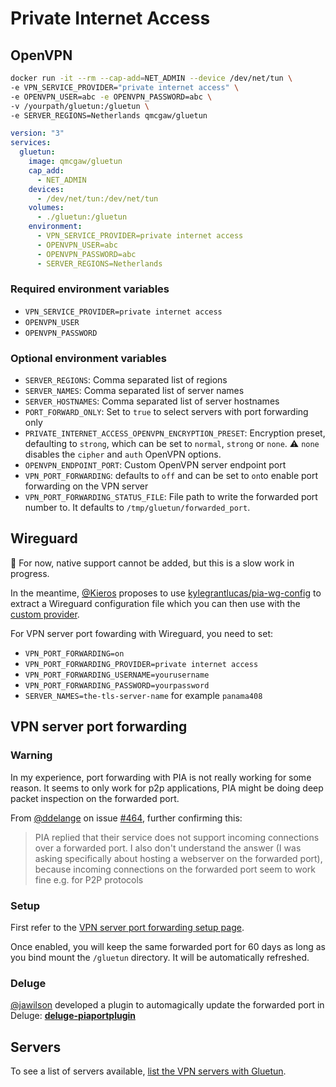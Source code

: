 # Private Internet Access

## OpenVPN

```sh
docker run -it --rm --cap-add=NET_ADMIN --device /dev/net/tun \
-e VPN_SERVICE_PROVIDER="private internet access" \
-e OPENVPN_USER=abc -e OPENVPN_PASSWORD=abc \
-v /yourpath/gluetun:/gluetun \
-e SERVER_REGIONS=Netherlands qmcgaw/gluetun
```

```yml
version: "3"
services:
  gluetun:
    image: qmcgaw/gluetun
    cap_add:
      - NET_ADMIN
    devices:
      - /dev/net/tun:/dev/net/tun
    volumes:
      - ./gluetun:/gluetun
    environment:
      - VPN_SERVICE_PROVIDER=private internet access
      - OPENVPN_USER=abc
      - OPENVPN_PASSWORD=abc
      - SERVER_REGIONS=Netherlands
```

### Required environment variables

- `VPN_SERVICE_PROVIDER=private internet access`
- `OPENVPN_USER`
- `OPENVPN_PASSWORD`

### Optional environment variables

- `SERVER_REGIONS`: Comma separated list of regions
- `SERVER_NAMES`: Comma separated list of server names
- `SERVER_HOSTNAMES`: Comma separated list of server hostnames
- `PORT_FORWARD_ONLY`: Set to `true` to select servers with port forwarding only
- `PRIVATE_INTERNET_ACCESS_OPENVPN_ENCRYPTION_PRESET`: Encryption preset, defaulting to `strong`, which can be set to `normal`, `strong` or `none`. ⚠️ `none` disables the `cipher` and `auth` OpenVPN options.
- `OPENVPN_ENDPOINT_PORT`: Custom OpenVPN server endpoint port
- `VPN_PORT_FORWARDING`: defaults to `off` and can be set to `on`to enable port forwarding on the VPN server
- `VPN_PORT_FORWARDING_STATUS_FILE`: File path to write the forwarded port number to. It defaults to `/tmp/gluetun/forwarded_port`.

## Wireguard

💁 For now, native support cannot be added, but this is a slow work in progress.

In the meantime, [@Kieros](https://github.com/Kieros) proposes to use [kylegrantlucas/pia-wg-config](https://github.com/kylegrantlucas/pia-wg-config) to extract a Wireguard configuration file which you can then use with the [custom provider](custom.md#wireguard).

For VPN server port fowarding with Wireguard, you need to set:

- `VPN_PORT_FORWARDING=on`
- `VPN_PORT_FORWARDING_PROVIDER=private internet access`
- `VPN_PORT_FORWARDING_USERNAME=yourusername`
- `VPN_PORT_FORWARDING_PASSWORD=yourpassword`
- `SERVER_NAMES=the-tls-server-name` for example `panama408`

## VPN server port forwarding

### Warning

In my experience, port forwarding with PIA is not really working for some reason. It seems to only work for p2p applications, PIA might be doing deep packet inspection on the forwarded port.

From [@ddelange](https://github.com/ddelange) on issue [#464](https://github.com/qdm12/gluetun/issues/464#issuecomment-1091966502), further confirming this:

> PIA replied that their service does not support incoming connections over a forwarded port.
> I also don't understand the answer (I was asking specifically about hosting a webserver on the forwarded port), because incoming connections on the forwarded port seem to work fine e.g. for P2P protocols

### Setup

First refer to the [VPN server port forwarding setup page](../advanced/vpn-port-forwarding.md#native-integrations).

Once enabled, you will keep the same forwarded port for 60 days as long as you bind mount the `/gluetun` directory. It will be automatically refreshed.

### Deluge

[@jawilson](https://github.com/jawilson) developed a plugin to automagically update the forwarded port in Deluge: [**deluge-piaportplugin**](https://github.com/jawilson/deluge-piaportplugin)

## Servers

To see a list of servers available, [list the VPN servers with Gluetun](../servers.md#list-of-vpn-servers).
